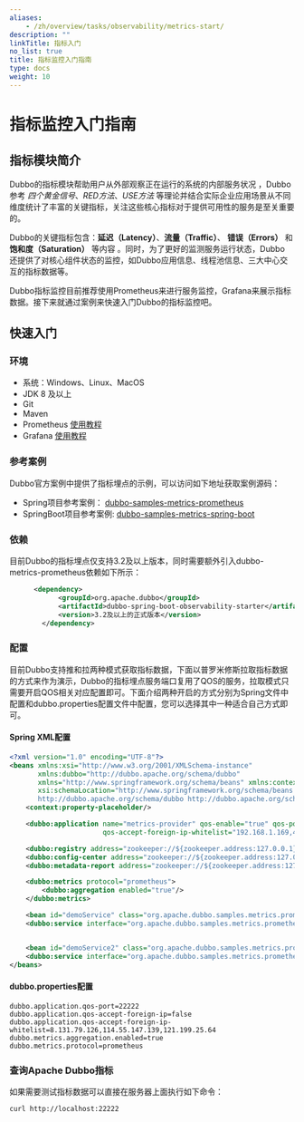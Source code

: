 ```yaml
---
aliases:
    - /zh/overview/tasks/observability/metrics-start/
description: ""
linkTitle: 指标入门
no_list: true
title: 指标监控入门指南
type: docs
weight: 10
---
```



# 指标监控入门指南
## 指标模块简介
Dubbo的指标模块帮助用户从外部观察正在运行的系统的内部服务状况 ，Dubbo参考 *四个黄金信号*、*RED方法*、*USE方法* 等理论并结合实际企业应用场景从不同维度统计了丰富的关键指标，关注这些核心指标对于提供可用性的服务是至关重要的。

Dubbo的关键指标包含：**延迟（Latency）**、**流量（Traffic）**、 **错误（Errors）** 和 **饱和度（Saturation）** 等内容 。同时，为了更好的监测服务运行状态，Dubbo 还提供了对核心组件状态的监控，如Dubbo应用信息、线程池信息、三大中心交互的指标数据等。

Dubbo指标监控目前推荐使用Prometheus来进行服务监控，Grafana来展示指标数据。接下来就通过案例来快速入门Dubbo的指标监控吧。

## 快速入门
### 环境
- 系统：Windows、Linux、MacOS
- JDK 8 及以上
- Git
- Maven
- Prometheus [使用教程](../prometheus)
- Grafana [使用教程](../grafana)

### 参考案例
Dubbo官方案例中提供了指标埋点的示例，可以访问如下地址获取案例源码：
- Spring项目参考案例：  [dubbo-samples-metrics-prometheus](https://github.com/apache/dubbo-samples/tree/master/4-governance/dubbo-samples-metrics-prometheus)
- SpringBoot项目参考案例: [dubbo-samples-metrics-spring-boot](https://github.com/apache/dubbo-samples/tree/master/4-governance/dubbo-samples-metrics-spring-boot)

### 依赖
目前Dubbo的指标埋点仅支持3.2及以上版本，同时需要额外引入dubbo-metrics-prometheus依赖如下所示：
```xml
      <dependency>
            <groupId>org.apache.dubbo</groupId>
            <artifactId>dubbo-spring-boot-observability-starter</artifactId>
            <version>3.2及以上的正式版本</version>
        </dependency>
```

### 配置
目前Dubbo支持推和拉两种模式获取指标数据，下面以普罗米修斯拉取指标数据的方式来作为演示，Dubbo的指标埋点服务端口复用了QOS的服务，拉取模式只需要开启QOS相关对应配置即可。下面介绍两种开启的方式分别为Spring文件中配置和dubbo.properties配置文件中配置，您可以选择其中一种适合自己方式即可。

#### Spring XML配置
```xml
<?xml version="1.0" encoding="UTF-8"?>
<beans xmlns:xsi="http://www.w3.org/2001/XMLSchema-instance"
       xmlns:dubbo="http://dubbo.apache.org/schema/dubbo"
       xmlns="http://www.springframework.org/schema/beans" xmlns:context="http://www.springframework.org/schema/context"
       xsi:schemaLocation="http://www.springframework.org/schema/beans http://www.springframework.org/schema/beans/spring-beans.xsd
       http://dubbo.apache.org/schema/dubbo http://dubbo.apache.org/schema/dubbo/dubbo.xsd http://www.springframework.org/schema/context http://www.springframework.org/schema/context/spring-context.xsd">
    <context:property-placeholder/>

    <dubbo:application name="metrics-provider" qos-enable="true" qos-port="22222"  qos-accept-foreign-ip="false"
                       qos-accept-foreign-ip-whitelist="192.168.1.169,47.96.183.43,192.168.1.9,121.199.25.64"/>

    <dubbo:registry address="zookeeper://${zookeeper.address:127.0.0.1}:2181"/>
    <dubbo:config-center address="zookeeper://${zookeeper.address:127.0.0.1}:2181" />
    <dubbo:metadata-report address="zookeeper://${zookeeper.address:127.0.0.1}:2181" />

    <dubbo:metrics protocol="prometheus">
        <dubbo:aggregation enabled="true"/>
    </dubbo:metrics>

    <bean id="demoService" class="org.apache.dubbo.samples.metrics.prometheus.provider.impl.DemoServiceImpl"/>
    <dubbo:service interface="org.apache.dubbo.samples.metrics.prometheus.api.DemoService" ref="demoService"/>


    <bean id="demoService2" class="org.apache.dubbo.samples.metrics.prometheus.provider.impl.DemoServiceImpl2"/>
    <dubbo:service interface="org.apache.dubbo.samples.metrics.prometheus.api.DemoService2" ref="demoService2"/>
</beans>
```

#### dubbo.properties配置

```
dubbo.application.qos-port=22222
dubbo.application.qos-accept-foreign-ip=false
dubbo.application.qos-accept-foreign-ip-whitelist=8.131.79.126,114.55.147.139,121.199.25.64
dubbo.metrics.aggregation.enabled=true
dubbo.metrics.protocol=prometheus
```

### 查询Apache Dubbo指标

如果需要测试指标数据可以直接在服务器上面执行如下命令：

```bash
curl http://localhost:22222
```


 